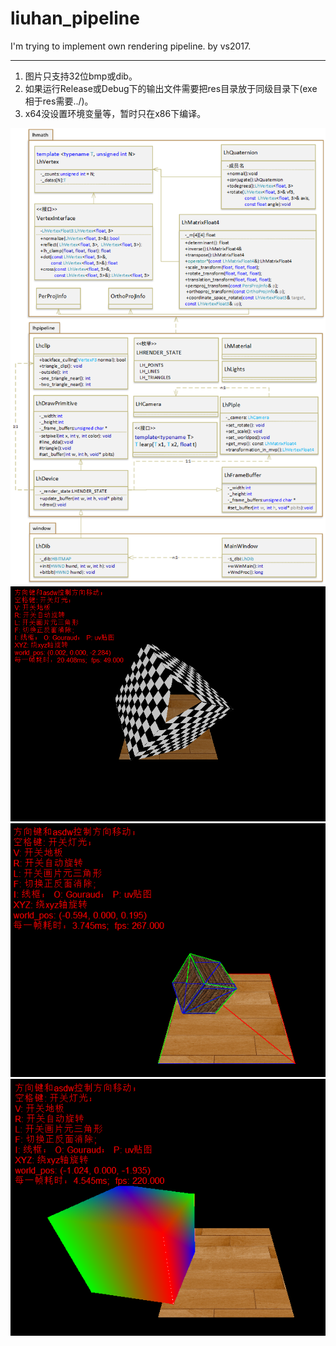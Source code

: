 # liuhan_pipeline

I'm trying to implement own rendering pipeline.
by vs2017.

-----------------------------
1. 图片只支持32位bmp或dib。
2. 如果运行Release或Debug下的输出文件需要把res目录放于同级目录下(exe相于res需要../)。
3. x64没设置环境变量等，暂时只在x86下编译。

![image](https://github.com/xx8086/liuhan_pipeline/blob/master/lhpiple_static_uml.png)
![image](https://github.com/xx8086/liuhan_pipeline/blob/master/run_1.png)
![image](https://github.com/xx8086/liuhan_pipeline/blob/master/run_2.png)
![image](https://github.com/xx8086/liuhan_pipeline/blob/master/run_3.png)